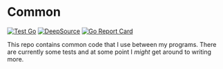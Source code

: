 # Common

[![Test Go](https://github.com/Cyb3r-Jak3/common/actions/workflows/go.yml/badge.svg)](https://github.com/Cyb3r-Jak3/common/actions/workflows/go.yml) [![DeepSource](https://deepsource.io/gh/Cyb3r-Jak3/common.svg/?label=active+issues&show_trend=true)](https://deepsource.io/gh/Cyb3r-Jak3/common/?ref=repository-badge) [![Go Report Card](https://goreportcard.com/badge/github.com/Cyb3r-Jak3/common)](https://goreportcard.com/report/github.com/Cyb3r-Jak3/common)

This repo contains common code that I use between my programs. There are currently some tests and at some point I *might* get around to writing more.
